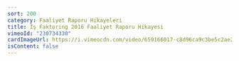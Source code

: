 ```yaml
---
sort: 200
category: Faaliyet Raporu Hikayeleri
title: İş Faktoring 2016 Faaliyet Raporu Hikayesi
vimeoId: "230734330"
cardImageUrl: https://i.vimeocdn.com/video/659166017-c8d96ca9c3be5c2ae23746db5db6c9ed02c3093b2ffa9f88f821eba59ccb50f5-d.jpg?mw=535&mh=301
isContent: false
---
```

